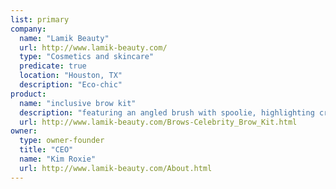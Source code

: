 ```yaml
---
list: primary
company:
  name: "Lamik Beauty"
  url: http://www.lamik-beauty.com/
  type: "Cosmetics and skincare"
  predicate: true
  location: "Houston, TX"
  description: "Eco-chic"
product:
  name: "inclusive brow kit"
  description: "featuring an angled brush with spoolie, highlighting creme, and brow powder"
  url: http://www.lamik-beauty.com/Brows-Celebrity_Brow_Kit.html
owner:
  type: owner-founder
  title: "CEO"
  name: "Kim Roxie"
  url: http://www.lamik-beauty.com/About.html
---
```

